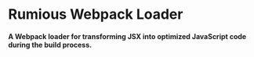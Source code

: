 # Rumious Webpack Loader

#### A Webpack loader for transforming JSX into optimized JavaScript code during the build process.
